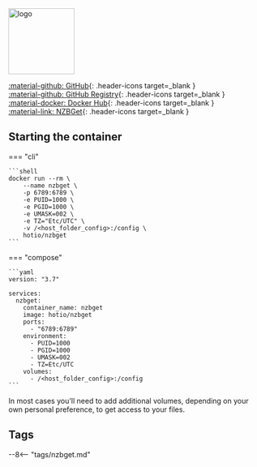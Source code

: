 <img src="https://hotio.dev/img/nzbget.png" alt="logo" height="130" width="130">

[:material-github: GitHub](https://github.com/hotio/nzbget){: .header-icons target=_blank }  
[:material-github: GitHub Registry](https://github.com/orgs/hotio/packages/container/package/nzbget){: .header-icons target=_blank }  
[:material-docker: Docker Hub](https://hub.docker.com/r/hotio/nzbget){: .header-icons target=_blank }  
[:material-link: NZBGet](https://github.com/nzbget/nzbget){: .header-icons target=_blank }  

## Starting the container

=== "cli"

    ```shell
    docker run --rm \
        --name nzbget \
        -p 6789:6789 \
        -e PUID=1000 \
        -e PGID=1000 \
        -e UMASK=002 \
        -e TZ="Etc/UTC" \
        -v /<host_folder_config>:/config \
        hotio/nzbget
    ```

=== "compose"

    ```yaml
    version: "3.7"

    services:
      nzbget:
        container_name: nzbget
        image: hotio/nzbget
        ports:
          - "6789:6789"
        environment:
          - PUID=1000
          - PGID=1000
          - UMASK=002
          - TZ=Etc/UTC
        volumes:
          - /<host_folder_config>:/config
    ```

In most cases you'll need to add additional volumes, depending on your own personal preference, to get access to your files.

## Tags

--8<-- "tags/nzbget.md"
